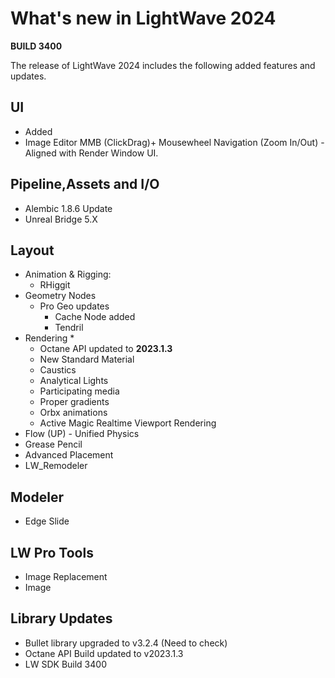 # What's new in LightWave 2024

**BUILD 3400**

The release of LightWave 2024 includes the following added features and updates.

## UI

* Added
* Image Editor MMB (ClickDrag)+ Mousewheel Navigation (Zoom In/Out) - Aligned with Render Window UI.

## Pipeline,Assets and I/O

* Alembic 1.8.6 Update
* Unreal Bridge 5.X

## Layout

* Animation & Rigging:
  * RHiggit
* Geometry Nodes
  * Pro Geo updates
    * Cache Node added
    * Tendril
* Rendering
  *
    * Octane API updated to **2023.1.3**
    * New Standard Material
    * Caustics
    * Analytical Lights
    * Participating media
    * Proper gradients
    * Orbx animations
  * Active Magic Realtime Viewport Rendering
* Flow (UP) - Unified Physics
* Grease Pencil
* Advanced Placement
* LW_Remodeler

## Modeler

* Edge Slide

## LW Pro Tools

* Image Replacement
* Image

## Library Updates

* Bullet library upgraded to v3.2.4 (Need to check)
* Octane API Build updated to v2023.1.3
* LW SDK Build 3400

